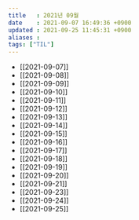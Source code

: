 ```yaml
---
title   : 2021년 09월
date    : 2021-09-07 16:49:36 +0900
updated : 2021-09-25 11:45:31 +0900
aliases : 
tags: ["TIL"]
---
```

- [[2021-09-07]]
- [[2021-09-08]]
- [[2021-09-09]]
- [[2021-09-10]]
- [[2021-09-11]]
- [[2021-09-12]]
- [[2021-09-13]]
- [[2021-09-14]]
- [[2021-09-15]]
- [[2021-09-16]]
- [[2021-09-17]]
- [[2021-09-18]]
- [[2021-09-19]]
- [[2021-09-20]]
- [[2021-09-21]]
- [[2021-09-23]]
- [[2021-09-24]]
- [[2021-09-25]]
